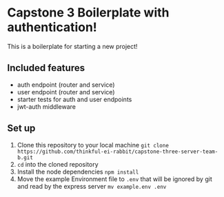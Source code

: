 # Capstone 3 Boilerplate with authentication!

This is a boilerplate for starting a new project!

## Included features

- auth endpoint (router and service)
- user endpoint (router and service)
- starter tests for auth and user endpoints
- jwt-auth middleware

## Set up

1. Clone this repository to your local machine `git clone https://github.com/thinkful-ei-rabbit/capstone-three-server-team-b.git`
2. `cd` into the cloned repository
3. Install the node dependencies `npm install`
4. Move the example Environment file to `.env` that will be ignored by git and read by the express server `mv example.env .env`
